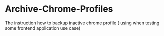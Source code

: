 # Archive-Chrome-Profiles
The instruction how to backup inactive chrome profile ( using when testing some frontend application use case)
